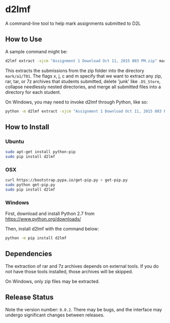 # d2lmf
A command-line tool to help mark assignments submitted to D2L

## How to Use
A sample command might be:
```bash
d2lmf extract -xjcm "Assignment 1 Download Oct 11, 2015 803 PM.zip" mark/a1/T01
```

This extracts the submissions from the zip folder into the directory
`mark/a1/T01`. The flags x, j, c and m specify that we want to extract any
zip, rar, tar, or 7z archives that students submitted, delete 'junk' like
`.DS_Store`, collapse needlessly nested directories, and merge all submitted
files into a directory for each student.

On Windows, you may need to invoke d2lmf through Python, like so:
```bash
python -m d2lmf extract -xjcm "Assignment 1 Download Oct 11, 2015 803 PM.zip" mark/a1/T01
```

## How to Install
### Ubuntu
```bash
sudo apt-get install python-pip
sudo pip install d2lmf
```

### OSX
```bash
curl https://bootstrap.pypa.io/get-pip.py > get-pip.py
sudo python get-pip.py
sudo pip install d2lmf
```

### Windows
First, download and install Python 2.7 from https://www.python.org/downloads/

Then, install d2lmf with the command below:
```bash
python -m pip install d2lmf
```

## Dependencies
The extraction of rar and 7z archives depends on external tools. If you do not
have those tools installed, those archives will be skipped.

On Windows, only zip files may be extracted.

## Release Status
Note the version number: `0.0.2`. There may be bugs, and the interface may
undergo significant changes between releases.
